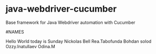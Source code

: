 # java-webdriver-cucumber

Base framework for Java Webdriver automation with Cucumber


#NAMES

Hello World today is Sunday
Nickolas Bell
Rea.Tabofunda
Bohdan solod
Ozzy.Inatullaev
Odina.M
